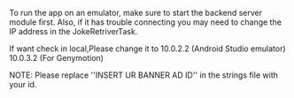 To run the app on an emulator, make sure to start the backend server module first.
Also, if it has trouble connecting you may need to change the IP address in the JokeRetriverTask. 

If want check in local,Please change it to 10.0.2.2 (Android Studio emulator)
                                           10.0.3.2 (For Genymotion)

NOTE:
Please replace ''<string name="banner_ad_unit_id">INSERT UR BANNER AD ID</string>'' in the strings file with your id.
